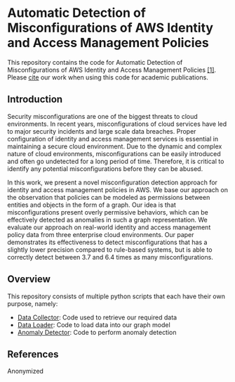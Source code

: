 # Automatic Detection of Misconfigurations of AWS Identity and Access Management Policies
This repository contains the code for Automatic Detection of Misconfigurations of AWS Identity and Access Management Policies [[1]](#References).
Please [cite](#References) our work when using this code for academic publications.

## Introduction
Security misconfigurations are one of the biggest threats to cloud environments.
In recent years, misconfigurations of cloud services have led to major security incidents and large scale data breaches.
Proper configuration of identity and access management services is essential in maintaining a secure cloud environment.
Due to the dynamic and complex nature of cloud environments, misconfigurations can be easily introduced and often go undetected for a long period of time.
Therefore, it is critical to identify any potential misconfigurations before they can be abused.

In this work, we present a novel misconfiguration detection approach for identity and access management policies in AWS.
We base our approach on the observation that policies can be modeled as permissions between entities and objects in the form of a graph.
Our idea is that misconfigurations present overly permissive behaviors, which can be effectively detected as anomalies in such a graph representation.
We evaluate our approach on real-world identity and access management policy data from three enterprise cloud environments.
Our paper demonstrates its effectiveness to detect misconfigurations that has a slightly lower precision compared to rule-based systems, but is able to correctly detect between 3.7 and 6.4 times as many misconfigurations.

## Overview
This repository consists of multiple python scripts that each have their own purpose, namely:

- [Data Collector](collector): Code used to retrieve our required data
- [Data Loader](data_loader): Code to load data into our graph model
- [Anomaly Detector](anomaly_detection): Code to perform anomaly detection

## References
Anonymized
